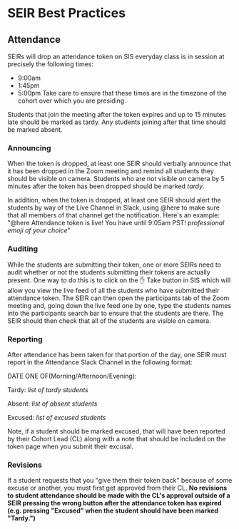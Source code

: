 # SEIR Best Practices

## Attendance

SEIRs will drop an attendance token on SIS everyday class is in session at precisely the following times:
- 9:00am
- 1:45pm
- 5:00pm 
Take care to ensure that these times are in the timezone of the cohort over which you are presiding.

Students that join the meeting after the token expires and up to 15 minutes late should be marked as tardy. Any students joining after that time should be marked absent. 

### Announcing

When the token is dropped, at least one SEIR should verbally announce that it has been dropped in the Zoom meeting and remind all students they should be visible on camera. Students who are not visible on camera by 5 minutes after the token has been dropped should be marked *tardy*. 

In addition, when the token is dropped, at least one SEIR should alert the students by way of the Live Channel in Slack, using @here to make sure that all members of that channel get the notification. Here's an example: "@here Attendance token is live! You have until 9:05am PST! *professional emoji of your choice*"

### Auditing

While the students are submitting their token, one or more SEIRs need to audit whether or not the students submitting their tokens are actually present. One way to do this is to click on the ✋ Take button in SIS which will allow you view the live feed of all the students who have submitted their attendance token. The SEIR can then open the participants tab of the Zoom meeting and, going down the live feed one by one, type the students names into the participants search bar to ensure that the students are there. The SEIR should then check that all of the students are visible on camera. 

### Reporting

After attendance has been taken for that portion of the day, one SEIR must report in the Attendance Slack Channel in the following format:

DATE ONE OF(Morning/Afternoon/Evening):

Tardy:
*list of tardy students*

Absent:
*list of absent students*

Excused:
*list of excused students*

Note, if a student should be marked excused, that will have been reported by their Cohort Lead (CL) along with a note that should be included on the token page when you submit their excusal.

### Revisions

If a student requests that you "give them their token back" because of some excuse or another, you must first get approved from their CL. **No revisions to student attendance should be made with the CL's approval outside of a SEIR pressing the wrong button after the attendance token has expired (e.g. pressing "Excused" when the student should have been marked "Tardy.")**
